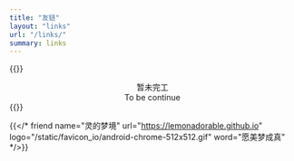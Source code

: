 ```yaml
---
title: "友链"
layout: "links"
url: "/links/"
summary: links
---
```

{{<rawhtml>}}
<div style="text-align: center;">暂未完工</div>

<div style="text-align: center;">To be continue</div>

<link rel="stylesheet" href="/css/friend.css">
{{</rawhtml>}}

{{</* friend name="灵的梦境" url="https://lemonadorable.github.io" logo="/static/favicon_io/android-chrome-512x512.gif" word="愿美梦成真" */>}}